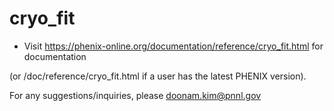 # cryo_fit

- Visit https://phenix-online.org/documentation/reference/cryo_fit.html for documentation 

(or <phenix path>/doc/reference/cryo_fit.html if a user has the latest PHENIX version).

For any suggestions/inquiries, please doonam.kim@pnnl.gov

